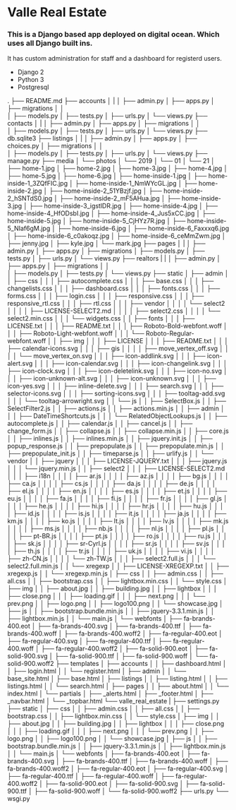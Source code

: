 # Valle Real Estate
### This is a Django based app deployed on digital ocean. Which uses all Django built ins.
It has custom administration for staff and a dashboard for registerd users.
- Django 2
- Python 3
- Postgresql

.
├── README.md
├── accounts
│   |
│   ├── admin.py
│   ├── apps.py
│   ├── migrations
│   │   
│   ├── models.py
│   ├── tests.py
│   ├── urls.py
│   └── views.py
├── contacts
│   |
│   ├── admin.py
│   ├── apps.py
│   ├── migrations
│   │   
│   ├── models.py
│   ├── tests.py
│   ├── urls.py
│   └── views.py
├── db.sqlite3
├── listings
│   |
│   ├── admin.py
│   ├── apps.py
│   ├── choices.py
│   ├── migrations
│   │   
│   ├── models.py
│   ├── tests.py
│   ├── urls.py
│   └── views.py
├── manage.py
├── media
│   └── photos
│       └── 2019
│           └── 01
│               └── 21
│                   ├── home-1.jpg
│                   ├── home-2.jpg
│                   ├── home-3.jpg
│                   ├── home-4.jpg
│                   ├── home-5.jpg
│                   ├── home-6.jpg
│                   ├── home-inside-1.jpg
│                   ├── home-inside-1_3ZQfFIC.jpg
│                   ├── home-inside-1_NmWYcGL.jpg
│                   ├── home-inside-2.jpg
│                   ├── home-inside-2_51YBzjf.jpg
│                   ├── home-inside-2_hSNTdS0.jpg
│                   ├── home-inside-2_mF5AHua.jpg
│                   ├── home-inside-3.jpg
│                   ├── home-inside-3_igstlDR.jpg
│                   ├── home-inside-4.jpg
│                   ├── home-inside-4_HfODsbI.jpg
│                   ├── home-inside-4_Jus5xCC.jpg
│                   ├── home-inside-5.jpg
│                   ├── home-inside-5_CjHYz7R.jpg
│                   ├── home-inside-5_NIaf6gM.jpg
│                   ├── home-inside-6.jpg
│                   ├── home-inside-6_Faxxxq6.jpg
│                   ├── home-inside-6_c0akoqz.jpg
│                   ├── home-inside-6_ceMmZwm.jpg
│                   ├── jenny.jpg
│                   ├── kyle.jpg
│                   └── mark.jpg
├── pages
│   |
│   ├── admin.py
│   ├── apps.py
│   ├── migrations
│   ├── models.py
│   ├── tests.py
│   ├── urls.py
│   └── views.py
├── realtors
|   |
│   ├── admin.py
│   ├── apps.py
│   ├── migrations
│   │  
│   ├── models.py
│   ├── tests.py
│   └── views.py
├── static
│   ├── admin
│   │   ├── css
│   │   │   ├── autocomplete.css
│   │   │   ├── base.css
│   │   │   ├── changelists.css
│   │   │   ├── dashboard.css
│   │   │   ├── fonts.css
│   │   │   ├── forms.css
│   │   │   ├── login.css
│   │   │   ├── responsive.css
│   │   │   ├── responsive_rtl.css
│   │   │   ├── rtl.css
│   │   │   ├── vendor
│   │   │   │   └── select2
│   │   │   │       ├── LICENSE-SELECT2.md
│   │   │   │       ├── select2.css
│   │   │   │       └── select2.min.css
│   │   │   └── widgets.css
│   │   ├── fonts
│   │   │   ├── LICENSE.txt
│   │   │   ├── README.txt
│   │   │   ├── Roboto-Bold-webfont.woff
│   │   │   ├── Roboto-Light-webfont.woff
│   │   │   └── Roboto-Regular-webfont.woff
│   │   ├── img
│   │   │   ├── LICENSE
│   │   │   ├── README.txt
│   │   │   ├── calendar-icons.svg
│   │   │   ├── gis
│   │   │   │   ├── move_vertex_off.svg
│   │   │   │   └── move_vertex_on.svg
│   │   │   ├── icon-addlink.svg
│   │   │   ├── icon-alert.svg
│   │   │   ├── icon-calendar.svg
│   │   │   ├── icon-changelink.svg
│   │   │   ├── icon-clock.svg
│   │   │   ├── icon-deletelink.svg
│   │   │   ├── icon-no.svg
│   │   │   ├── icon-unknown-alt.svg
│   │   │   ├── icon-unknown.svg
│   │   │   ├── icon-yes.svg
│   │   │   ├── inline-delete.svg
│   │   │   ├── search.svg
│   │   │   ├── selector-icons.svg
│   │   │   ├── sorting-icons.svg
│   │   │   ├── tooltag-add.svg
│   │   │   └── tooltag-arrowright.svg
│   │   └── js
│   │       ├── SelectBox.js
│   │       ├── SelectFilter2.js
│   │       ├── actions.js
│   │       ├── actions.min.js
│   │       ├── admin
│   │       │   ├── DateTimeShortcuts.js
│   │       │   └── RelatedObjectLookups.js
│   │       ├── autocomplete.js
│   │       ├── calendar.js
│   │       ├── cancel.js
│   │       ├── change_form.js
│   │       ├── collapse.js
│   │       ├── collapse.min.js
│   │       ├── core.js
│   │       ├── inlines.js
│   │       ├── inlines.min.js
│   │       ├── jquery.init.js
│   │       ├── popup_response.js
│   │       ├── prepopulate.js
│   │       ├── prepopulate.min.js
│   │       ├── prepopulate_init.js
│   │       ├── timeparse.js
│   │       ├── urlify.js
│   │       └── vendor
│   │           ├── jquery
│   │           │   ├── LICENSE-JQUERY.txt
│   │           │   ├── jquery.js
│   │           │   └── jquery.min.js
│   │           ├── select2
│   │           │   ├── LICENSE-SELECT2.md
│   │           │   ├── i18n
│   │           │   │   ├── ar.js
│   │           │   │   ├── az.js
│   │           │   │   ├── bg.js
│   │           │   │   ├── ca.js
│   │           │   │   ├── cs.js
│   │           │   │   ├── da.js
│   │           │   │   ├── de.js
│   │           │   │   ├── el.js
│   │           │   │   ├── en.js
│   │           │   │   ├── es.js
│   │           │   │   ├── et.js
│   │           │   │   ├── eu.js
│   │           │   │   ├── fa.js
│   │           │   │   ├── fi.js
│   │           │   │   ├── fr.js
│   │           │   │   ├── gl.js
│   │           │   │   ├── he.js
│   │           │   │   ├── hi.js
│   │           │   │   ├── hr.js
│   │           │   │   ├── hu.js
│   │           │   │   ├── id.js
│   │           │   │   ├── is.js
│   │           │   │   ├── it.js
│   │           │   │   ├── ja.js
│   │           │   │   ├── km.js
│   │           │   │   ├── ko.js
│   │           │   │   ├── lt.js
│   │           │   │   ├── lv.js
│   │           │   │   ├── mk.js
│   │           │   │   ├── ms.js
│   │           │   │   ├── nb.js
│   │           │   │   ├── nl.js
│   │           │   │   ├── pl.js
│   │           │   │   ├── pt-BR.js
│   │           │   │   ├── pt.js
│   │           │   │   ├── ro.js
│   │           │   │   ├── ru.js
│   │           │   │   ├── sk.js
│   │           │   │   ├── sr-Cyrl.js
│   │           │   │   ├── sr.js
│   │           │   │   ├── sv.js
│   │           │   │   ├── th.js
│   │           │   │   ├── tr.js
│   │           │   │   ├── uk.js
│   │           │   │   ├── vi.js
│   │           │   │   ├── zh-CN.js
│   │           │   │   └── zh-TW.js
│   │           │   ├── select2.full.js
│   │           │   └── select2.full.min.js
│   │           └── xregexp
│   │               ├── LICENSE-XREGEXP.txt
│   │               ├── xregexp.js
│   │               └── xregexp.min.js
│   ├── css
│   │   ├── admin.css
│   │   ├── all.css
│   │   ├── bootstrap.css
│   │   ├── lightbox.min.css
│   │   └── style.css
│   ├── img
│   │   ├── about.jpg
│   │   ├── building.jpg
│   │   ├── lightbox
│   │   │   ├── close.png
│   │   │   ├── loading.gif
│   │   │   ├── next.png
│   │   │   └── prev.png
│   │   ├── logo.png
│   │   ├── logo100.png
│   │   └── showcase.jpg
│   ├── js
│   │   ├── bootstrap.bundle.min.js
│   │   ├── jquery-3.3.1.min.js
│   │   ├── lightbox.min.js
│   │   └── main.js
│   └── webfonts
│       ├── fa-brands-400.eot
│       ├── fa-brands-400.svg
│       ├── fa-brands-400.ttf
│       ├── fa-brands-400.woff
│       ├── fa-brands-400.woff2
│       ├── fa-regular-400.eot
│       ├── fa-regular-400.svg
│       ├── fa-regular-400.ttf
│       ├── fa-regular-400.woff
│       ├── fa-regular-400.woff2
│       ├── fa-solid-900.eot
│       ├── fa-solid-900.svg
│       ├── fa-solid-900.ttf
│       ├── fa-solid-900.woff
│       └── fa-solid-900.woff2
├── templates
│   ├── accounts
│   │   ├── dashboard.html
│   │   ├── login.html
│   │   └── register.html
│   ├── admin
│   │   └── base_site.html
│   ├── base.html
│   ├── listings
│   │   ├── listing.html
│   │   ├── listings.html
│   │   └── search.html
│   ├── pages
│   │   ├── about.html
│   │   └── index.html
│   └── partials
│       ├── _alerts.html
│       ├── _footer.html
│       ├── _navbar.html
│       └── _topbar.html
└── valle_real_estate
    |
    ├── settings.py
    ├── static
    │   ├── css
    │   │   ├── admin.css
    │   │   ├── all.css
    │   │   ├── bootstrap.css
    │   │   ├── lightbox.min.css
    │   │   └── style.css
    │   ├── img
    │   │   ├── about.jpg
    │   │   ├── building.jpg
    │   │   ├── lightbox
    │   │   │   ├── close.png
    │   │   │   ├── loading.gif
    │   │   │   ├── next.png
    │   │   │   └── prev.png
    │   │   ├── logo.png
    │   │   ├── logo100.png
    │   │   └── showcase.jpg
    │   ├── js
    │   │   ├── bootstrap.bundle.min.js
    │   │   ├── jquery-3.3.1.min.js
    │   │   ├── lightbox.min.js
    │   │   └── main.js
    │   └── webfonts
    │       ├── fa-brands-400.eot
    │       ├── fa-brands-400.svg
    │       ├── fa-brands-400.ttf
    │       ├── fa-brands-400.woff
    │       ├── fa-brands-400.woff2
    │       ├── fa-regular-400.eot
    │       ├── fa-regular-400.svg
    │       ├── fa-regular-400.ttf
    │       ├── fa-regular-400.woff
    │       ├── fa-regular-400.woff2
    │       ├── fa-solid-900.eot
    │       ├── fa-solid-900.svg
    │       ├── fa-solid-900.ttf
    │       ├── fa-solid-900.woff
    │       └── fa-solid-900.woff2
    ├── urls.py
    └── wsgi.py